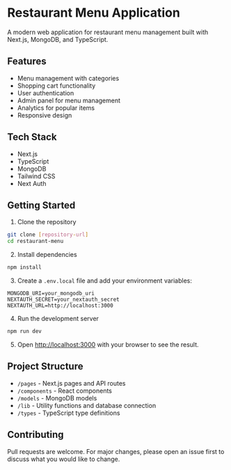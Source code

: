 # Restaurant Menu Application

A modern web application for restaurant menu management built with Next.js, MongoDB, and TypeScript.

## Features

- Menu management with categories
- Shopping cart functionality
- User authentication
- Admin panel for menu management
- Analytics for popular items
- Responsive design

## Tech Stack

- Next.js
- TypeScript
- MongoDB
- Tailwind CSS
- Next Auth

## Getting Started

1. Clone the repository
```bash
git clone [repository-url]
cd restaurant-menu
```

2. Install dependencies
```bash
npm install
```

3. Create a `.env.local` file and add your environment variables:
```
MONGODB_URI=your_mongodb_uri
NEXTAUTH_SECRET=your_nextauth_secret
NEXTAUTH_URL=http://localhost:3000
```

4. Run the development server
```bash
npm run dev
```

5. Open [http://localhost:3000](http://localhost:3000) with your browser to see the result.

## Project Structure

- `/pages` - Next.js pages and API routes
- `/components` - React components
- `/models` - MongoDB models
- `/lib` - Utility functions and database connection
- `/types` - TypeScript type definitions

## Contributing

Pull requests are welcome. For major changes, please open an issue first to discuss what you would like to change. 